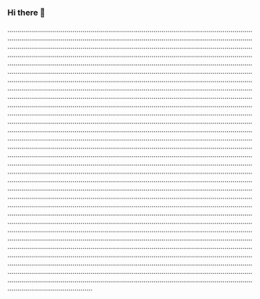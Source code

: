 ### Hi there 👋

...............................................................................................................................................................................................................................................................................................................................................................................................................................................................................................................................................................................................................................................................................................................................................................................................................................................................................................................................................................................................................................................................................................................................................................................................................................................................................................................................................................................................................................................................................................................................................................................................................................................................................................................................................................................................................................................................................................................................................................................................................................................................................................................................................................................................................................................................................................................................................................................................................................................................................................................................................................................................................................................................................................................................................................................................................................................................................................................................................................................................................................................................................................................................................................................................................................................................................................................................................................................................................................................................................................................................................................................................................................................................................................................................................................................................................................................................................................................................................................................................................................................